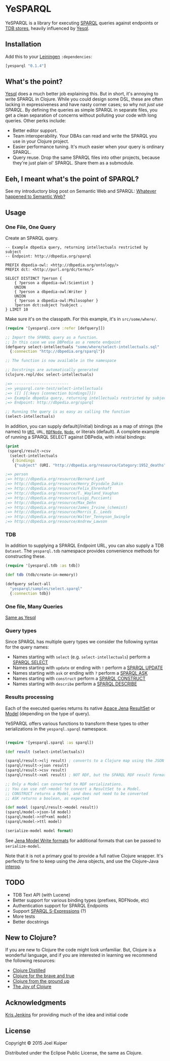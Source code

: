 # YeSPARQL

YeSPARQL is a library for executing [SPARQL](http://www.w3.org/TR/sparql11-query/) queries against endpoints or [TDB stores](https://jena.apache.org/documentation/tdb/index.html), heavily influenced by [Yesql](https://github.com/krisajenkins/yesql).


## Installation
Add this to your [Leiningen](https://github.com/technomancy/leiningen) `:dependencies`:

``` clojure
[yesparql "0.1.4"]
```

## What's the point?
[Yesql](https://github.com/krisajenkins/yesql) does a much better job explaining this. But in short, it's annoying to write SPARQL in Clojure.
While you could design some DSL, these are often lacking in expressiveness and have nasty corner cases; so why not *just use SPARQL*.
By defining the queries as simple SPARQL in separate files, you get a clean separation of concerns without polluting your code with long queries.
Other perks include:

- Better editor support.
- Team interoperability. Your DBAs can read and write the SPARQL you
  use in your Clojure project.
- Easier performance tuning. It's much easier when your query is ordinary SPARQL.
- Query reuse. Drop the same SPARQL files into other projects, because
  they're just plain ol' SPARQL. Share them as a submodule.


## Eeh, I meant what's the point of SPARQL?
See my introductory blog post on Semantic Web and SPARQL: [Whatever happened to Semantic Web?](https://joelkuiper.eu/semantic-web)

## Usage
### One File, One Query
Create an SPARQL query.

```sparql
-- Example dbpedia query, returning intellectuals restricted by subject
-- Endpoint: http://dbpedia.org/sparql

PREFIX dbpedia-owl: <http://dbpedia.org/ontology/>
PREFIX dct: <http://purl.org/dc/terms/>

SELECT DISTINCT ?person {
    { ?person a dbpedia-owl:Scientist }
    UNION
    { ?person a dbpedia-owl:Writer }
    UNION
    { ?person a dbpedia-owl:Philosopher }
    ?person dct:subject ?subject .
} LIMIT 10
```

Make sure it's on the classpath. For this example, it's in `src/some/where/`.

```clojure
(require '[yesparql.core :refer [defquery]])

;; Import the SPARQL query as a function.
;; In this case we use DBPedia as a remote endpoint
(defquery select-intellectuals "some/where/select-intellectuals.sql"
  {:connection "http://dbpedia.org/sparql"})
```

```clojure
;; The function is now available in the namespace

;; Docstrings are automatically generated
(clojure.repl/doc select-intellectuals)

;=> ------------------------
;=> yesparql.core-test/select-intellectuals
;=> ([] [{:keys [connection bindings]}])
;=> Example dbpedia query, returning intellectuals restricted by subject
;=> Endpoint: http://dbpedia.org/sparql

;; Running the query is as easy as calling the function
(select-intellectuals)
```

In addition, you can supply default(/initial) bindings as a map of strings (the names) to [`URI`](https://docs.oracle.com/javase/7/docs/api/java/net/URI.html), `URL`, [`RDFNode`](https://jena.apache.org/documentation/javadoc/jena/org/apache/jena/rdf/model/RDFNode.html), [`Node`](https://jena.apache.org/documentation/javadoc/jena/org/apache/jena/graph/Node.html), or literals (default).
A complete example of running a SPARQL SELECT against DBPedia, with initial bindings:

```clojure
(print
 (sparql/result->csv
  (select-intellectuals
   {:bindings
    {"subject" (URI. "http://dbpedia.org/resource/Category:1952_deaths")}})))

;=> person
;=> http://dbpedia.org/resource/Bernard_Lyot
;=> http://dbpedia.org/resource/Henry_Drysdale_Dakin
;=> http://dbpedia.org/resource/Felix_Ehrenhaft
;=> http://dbpedia.org/resource/T._Wayland_Vaughan
;=> http://dbpedia.org/resource/Luigi_Puccianti
;=> http://dbpedia.org/resource/Max_Dehn
;=> http://dbpedia.org/resource/James_Irvine_(chemist)
;=> http://dbpedia.org/resource/Morris_E._Leeds
;=> http://dbpedia.org/resource/Walter_Tennyson_Swingle
;=> http://dbpedia.org/resource/Andrew_Lawson
```


### TDB
In addition to supplying a SPARQL Endpoint URL, you can also supply a TDB `Dataset`.
The `yesparql.tdb` namespace provides convenience methods for constructing these.

```clojure
(require '[yesparql.tdb :as tdb])

(def tdb (tdb/create-in-memory))

(defquery select-all
  "yesparql/samples/select.sparql"
  {:connection tdb})

```

### One file, Many Queries
[Same as Yesql](https://github.com/krisajenkins/yesql#one-file-many-queries)

### Query types
Since SPARQL has multiple query types we consider the following syntax for the query names:

- Names starting with `select` (e.g. `select-intellectuals`) perform a [SPARQL SELECT](http://www.w3.org/TR/rdf-sparql-query/#select)
- Names starting with `update` or ending with `!`  perform a [SPARQL UPDATE](http://www.w3.org/TR/sparql11-update/)
- Names starting with `ask` or ending with `?`  perform a [SPARQL ASK](http://www.w3.org/TR/rdf-sparql-query/#ask)
- Names starting with `construct` perform a [SPARQL CONSTRUCT](http://www.w3.org/TR/rdf-sparql-query/#construct)
- Names starting with `describe` perform a [SPARQL DESCRIBE](http://www.w3.org/TR/rdf-sparql-query/#describe)

### Results processing
Each of the executed queries returns its native [Apace Jena](https://jena.apache.org/) [ResultSet](https://jena.apache.org/documentation/javadoc/arq/) or [Model](https://jena.apache.org/documentation/javadoc/jena/) (depending on the type of query).

YeSPARQL offers various functions to transform these types to other serializations in the `yesparql.sparql` namespace.

```clojure

(require '[yesparql.sparql :as sparql])

(def result (select-intellectuals))

(sparql/result->clj result) ; converts to a Clojure map using the JSON serialization
(sparql/result->json result)
(sparql/result->csv result)
(sparql/result->xml result) ; NOT RDF, but the SPARQL RDF result format

;; Only a Model can converted to RDF serializations.
;; You can use rdf->model to convert a ResultSet to a Model.
;; CONSTRUCT returns a Model, and does not need to be converted
;; ASK returns a boolean, as expected

(def model (sparql/result->model result))
(sparql/model->json-ld model)
(sparql/model->rdf+xml model)
(sparql/model->ttl model)

(serialize-model model format)
```
See [Jena Model Write formats](https://jena.apache.org/documentation/io/rdf-output.html#jena_model_write_formats) for additional formats that can be passed to `serialize-model`.

Note that it is not a primary goal to provide a full native Clojure wrapper.
It's perfectly to fine to keep using the Jena objects, and use the Clojure-Java [interop](http://clojure.org/java_interop).

## TODO
- TDB Text API (with Lucene)
- Better support for various binding types (prefixes, RDFNode, etc)
- Authentication support for SPARQL Endpoints
- Support [SPARQL S-Expressions](https://jena.apache.org/documentation/notes/sse.html) (?)
- More tests
- Better docstrings

## New to Clojure?
If you are new to Clojure the code might look unfamiliar.
But, Clojure is a wonderful language, and if you are interested in learning we recommend the following resources:

- [Clojure Distilled](https://yogthos.github.io/ClojureDistilled.html)
- [Clojure for the brave and true](http://www.braveclojure.com/)
- [Clojure from the ground up](https://aphyr.com/tags/Clojure-from-the-ground-up)
- [The Joy of Clojure](http://www.amazon.com/Joy-Clojure-Michael-Fogus/dp/1617291412)

## Acknowledgments
[Kris Jenkins](https://github.com/krisajenkins) for providing much of the idea and initial code

## License

Copyright © 2015 Joel Kuiper

Distributed under the Eclipse Public License, the same as Clojure.

